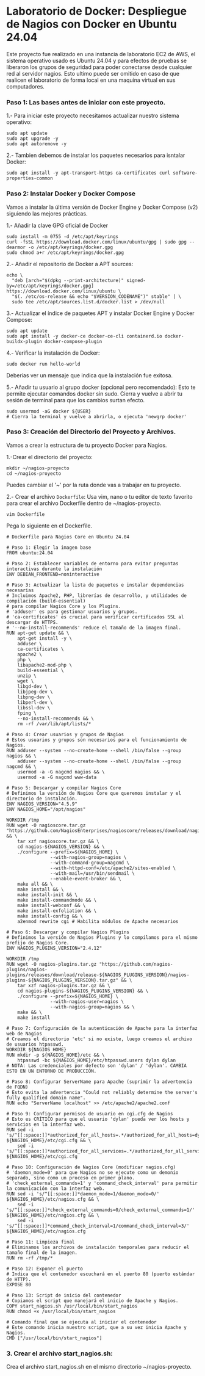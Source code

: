 # Laboratorio de Docker: Despliegue de Nagios con Docker en Ubuntu 24.04

Este proyecto fue realizado en una instancia de laboratorio EC2  de AWS, el sistema operativo usado es Ubuntu 24.04 y para efectos de pruebas se liberaron los grupos de seguridad para poder conectarse desde cualquier red al servidor nagios. Esto ultimo puede ser omitido en caso de que realicen el laboratorio de forma local en una maquina virtual en sus computadores.

### Paso 1: Las bases antes de iniciar con este proyecto.

1.- Para iniciar este proyecto necesitamos actualizar nuestro sistema operativo:

```
sudo apt update
sudo apt upgrade -y
sudo apt autoremove -y
```

2.- Tambien debemos de instalar los paquetes necesarios para isntalar Docker:

```
sudo apt install -y apt-transport-https ca-certificates curl software-properties-common
```

### Paso 2: Instalar Docker y Docker Compose

Vamos a instalar la última versión de Docker Engine y Docker Compose (v2) siguiendo las mejores prácticas.


1.- Añadir la clave GPG oficial de Docker
```
sudo install -m 0755 -d /etc/apt/keyrings
curl -fsSL https://download.docker.com/linux/ubuntu/gpg | sudo gpg --dearmor -o /etc/apt/keyrings/docker.gpg
sudo chmod a+r /etc/apt/keyrings/docker.gpg

```
2.- Añadir el repositorio de Docker a APT sources:
```
echo \
  "deb [arch="$(dpkg --print-architecture)" signed-by=/etc/apt/keyrings/docker.gpg] https://download.docker.com/linux/ubuntu \
  "$(. /etc/os-release && echo "$VERSION_CODENAME")" stable" | \
  sudo tee /etc/apt/sources.list.d/docker.list > /dev/null
```
3.- Actualizar el índice de paquetes APT y instalar Docker Engine y Docker Compose:
```
sudo apt update
sudo apt install -y docker-ce docker-ce-cli containerd.io docker-buildx-plugin docker-compose-plugin
``` 
4.- Verificar la instalación de Docker:

```
sudo docker run hello-world
```
Deberías ver un mensaje que indica que la instalación fue exitosa.

5.- Añadir tu usuario al grupo docker (opcional pero recomendado):
Esto te permite ejecutar comandos docker sin sudo. Cierra y vuelve a abrir tu sesión de terminal para que los cambios surtan efecto.
```
sudo usermod -aG docker ${USER}
# Cierra la terminal y vuelve a abrirla, o ejecuta 'newgrp docker'
```

### Paso 3: Creación del Directorio del Proyecto y Archivos.

Vamos a crear la estructura de tu proyecto Docker para Nagios.

1.-Crear el directorio del proyecto:
```
mkdir ~/nagios-proyecto
cd ~/nagios-proyecto
```
Puedes cambiar el '~' por la ruta donde vas a trabajar en tu proyecto.

2.- Crear el archivo `Dockerfile`:
Usa vim, nano o tu editor de texto favorito para crear el archivo Dockerfile dentro de ~/nagios-proyecto.

```
vim Dockerfile
```
Pega lo siguiente en el Dockerfile.

```
# Dockerfile para Nagios Core en Ubuntu 24.04

# Paso 1: Elegir la imagen base
FROM ubuntu:24.04

# Paso 2: Establecer variables de entorno para evitar preguntas interactivas durante la instalación
ENV DEBIAN_FRONTEND=noninteractive

# Paso 3: Actualizar la lista de paquetes e instalar dependencias necesarias
# Incluimos Apache2, PHP, librerías de desarrollo, y utilidades de compilación (build-essential)
# para compilar Nagios Core y los Plugins.
# 'adduser' es para gestionar usuarios y grupos.
# 'ca-certificates' es crucial para verificar certificados SSL al descargar de HTTPS.
# '--no-install-recommends' reduce el tamaño de la imagen final.
RUN apt-get update && \
    apt-get install -y \
    adduser \
    ca-certificates \
    apache2 \
    php \
    libapache2-mod-php \
    build-essential \
    unzip \
    wget \
    libgd-dev \
    libjpeg-dev \
    libpng-dev \
    libperl-dev \
    libssl-dev \
    fping \
    --no-install-recommends && \
    rm -rf /var/lib/apt/lists/*

# Paso 4: Crear usuarios y grupos de Nagios
# Estos usuarios y grupos son necesarios para el funcionamiento de Nagios.
RUN adduser --system --no-create-home --shell /bin/false --group nagios && \
    adduser --system --no-create-home --shell /bin/false --group nagcmd && \
    usermod -a -G nagcmd nagios && \
    usermod -a -G nagcmd www-data

# Paso 5: Descargar y compilar Nagios Core
# Definimos la versión de Nagios Core que queremos instalar y el directorio de instalación.
ENV NAGIOS_VERSION="4.5.9"
ENV NAGIOS_HOME="/opt/nagios"

WORKDIR /tmp
RUN wget -O nagioscore.tar.gz "https://github.com/NagiosEnterprises/nagioscore/releases/download/nagios-${NAGIOS_VERSION}/nagios-${NAGIOS_VERSION}.tar.gz" && \
    tar xzf nagioscore.tar.gz && \
    cd nagios-${NAGIOS_VERSION} && \
    ./configure --prefix=${NAGIOS_HOME} \
                --with-nagios-group=nagios \
                --with-command-group=nagcmd \
                --with-httpd-conf=/etc/apache2/sites-enabled \
                --with-mail=/usr/bin/sendmail \
                --enable-event-broker && \
    make all && \
    make install && \
    make install-init && \
    make install-commandmode && \
    make install-webconf && \
    make install-exfoliation && \
    make install-config && \
    a2enmod rewrite cgi # Habilita módulos de Apache necesarios

# Paso 6: Descargar y compilar Nagios Plugins
# Definimos la versión de Nagios Plugins y lo compilamos para el mismo prefijo de Nagios Core.
ENV NAGIOS_PLUGINS_VERSION="2.4.12"

WORKDIR /tmp
RUN wget -O nagios-plugins.tar.gz "https://github.com/nagios-plugins/nagios-plugins/releases/download/release-${NAGIOS_PLUGINS_VERSION}/nagios-plugins-${NAGIOS_PLUGINS_VERSION}.tar.gz" && \
    tar xzf nagios-plugins.tar.gz && \
    cd nagios-plugins-${NAGIOS_PLUGINS_VERSION} && \
    ./configure --prefix=${NAGIOS_HOME} \
                --with-nagios-user=nagios \
                --with-nagios-group=nagios && \
    make && \
    make install

# Paso 7: Configuración de la autenticación de Apache para la interfaz web de Nagios
# Creamos el directorio 'etc' si no existe, luego creamos el archivo de usuarios htpasswd.
WORKDIR ${NAGIOS_HOME}
RUN mkdir -p ${NAGIOS_HOME}/etc && \
    htpasswd -bc ${NAGIOS_HOME}/etc/htpasswd.users dylan dylan
# NOTA: Las credenciales por defecto son 'dylan' / 'dylan'. CAMBIA ESTO EN UN ENTORNO DE PRODUCCIÓN.

# Paso 8: Configurar ServerName para Apache (suprimir la advertencia de FQDN)
# Esto evita la advertencia "Could not reliably determine the server's fully qualified domain name".
RUN echo "ServerName localhost" >> /etc/apache2/apache2.conf

# Paso 9: Configurar permisos de usuario en cgi.cfg de Nagios
# Esto es CRÍTICO para que el usuario 'dylan' pueda ver los hosts y servicios en la interfaz web.
RUN sed -i 's/^[[:space:]]*authorized_for_all_hosts=.*/authorized_for_all_hosts=dylan,nagiosadmin/' ${NAGIOS_HOME}/etc/cgi.cfg && \
    sed -i 's/^[[:space:]]*authorized_for_all_services=.*/authorized_for_all_services=dylan,nagiosadmin/' ${NAGIOS_HOME}/etc/cgi.cfg

# Paso 10: Configuración de Nagios Core (modificar nagios.cfg)
# 'daemon_mode=0' para que Nagios no se ejecute como un demonio separado, sino como un proceso en primer plano.
# 'check_external_commands=1' y 'command_check_interval' para permitir la comunicación con la interfaz web.
RUN sed -i 's/^[[:space:]]*daemon_mode=1/daemon_mode=0/' ${NAGIOS_HOME}/etc/nagios.cfg && \
    sed -i 's/^[[:space:]]*check_external_commands=0/check_external_commands=1/' ${NAGIOS_HOME}/etc/nagios.cfg && \
    sed -i 's/^[[:space:]]*command_check_interval=1/command_check_interval=3/' ${NAGIOS_HOME}/etc/nagios.cfg

# Paso 11: Limpieza final
# Eliminamos los archivos de instalación temporales para reducir el tamaño final de la imagen.
RUN rm -rf /tmp/*

# Paso 12: Exponer el puerto
# Indica que el contenedor escuchará en el puerto 80 (puerto estándar de HTTP).
EXPOSE 80

# Paso 13: Script de inicio del contenedor
# Copiamos el script que manejará el inicio de Apache y Nagios.
COPY start_nagios.sh /usr/local/bin/start_nagios
RUN chmod +x /usr/local/bin/start_nagios

# Comando final que se ejecuta al iniciar el contenedor
# Este comando inicia nuestro script, que a su vez inicia Apache y Nagios.
CMD ["/usr/local/bin/start_nagios"]
```


### 3. Crear el archivo start_nagios.sh:
Crea el archivo start_nagios.sh en el mismo directorio ~/nagios-proyecto.
























